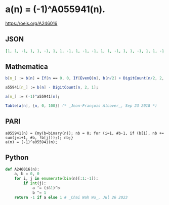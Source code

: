 # a\(n\) \= \(\-1\)^A055941\(n\)\.
https://oeis.org/A246016
## JSON
```JSON
[1, 1, -1, 1, 1, -1, 1, 1, -1, 1, -1, -1, 1, 1, -1, 1, 1, -1, 1, 1, -1, -1, 1, -1, 1, 1, -1, 1, 1, -1, 1, 1, -1, 1, -1, -1, 1, 1, -1, 1, -1, -1, 1, -1, -1, 1, -1, -1, 1, 1, -1, 1, 1, -1, 1, 1, -1, 1, -1, -1, 1, 1, -1, 1, 1, -1, 1, 1, -1, -1, 1, -1, 1, 1, -1, 1, 1, -1, 1, 1, -1, -1, 1, -1, -1, 1]
```
## Mathematica
```Mathematica
b[n_] := b[n] = If[n == 0, 0, If[EvenQ[n], b[n/2] + DigitCount[n/2, 2, 1], b[(n-1)/2] + 1]];
```
```Mathematica
a55941[n_] := b[n] - DigitCount[n, 2, 1];
```
```Mathematica
a[n_] := (-1)^a55941[n];
```
```Mathematica
Table[a[n], {n, 0, 100}] (* _Jean-François Alcover_, Sep 23 2018 *)
```
## PARI
```PARI
a055941(n) = {my(b=binary(n)); nb = 0; for (i=1, #b-1, if (b[i], nb += sum(j=i+1, #b, !b[j]));); nb;}
a(n) = (-1)^a055941(n);
```
## Python
```Python
def A246016(n):
    a, b = 0, 0
    for i, j in enumerate(bin(n)[:1:-1]):
        if int(j):
            a ^= (i&1)^b
            b ^= 1
    return -1 if a else 1 # _Chai Wah Wu_, Jul 26 2023
```
